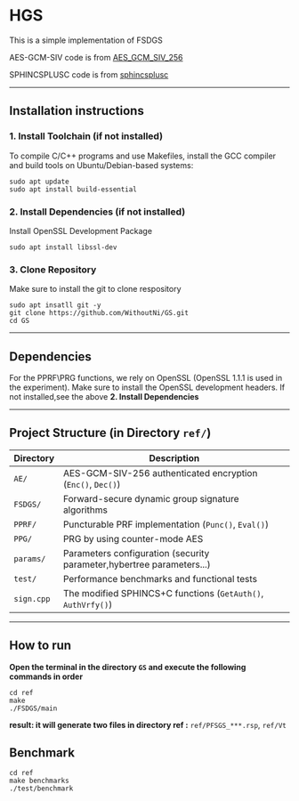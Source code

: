 # HGS
This is a simple implementation of FSDGS

AES-GCM-SIV code is from [AES_GCM_SIV_256](https://github.com/Shay-Gueron/AES-GCM-SIV/tree/master/AES_GCM_SIV_256/AES_GCM_SIV_256_Reference_Code)

SPHINCSPLUSC code is from [sphincsplusc](https://github.com/eyalr0/sphincsplusc)

---
## Installation instructions
### 1. Install Toolchain (if not installed)
To compile C/C++ programs and use Makefiles, install the GCC compiler and build tools on Ubuntu/Debian-based systems:

```
sudo apt update
sudo apt install build-essential
```

### 2. Install Dependencies (if not installed)
Install OpenSSL Development Package
```
sudo apt install libssl-dev
```

### 3. Clone Repository
Make sure to install the git to clone respository
```
sudo apt insatll git -y
git clone https://github.com/WithoutNi/GS.git
cd GS
```

---
## Dependencies
For the PPRF\PRG functions, we rely on OpenSSL (OpenSSL 1.1.1 is used in the experiment). Make sure to install the OpenSSL development headers. If not installed,see the above **2. Install Dependencies**

---
## Project Structure (in Directory `ref/`)

| Directory       | Description                                                                 |
|-----------------|-----------------------------------------------------------------------------|
| `AE/`           | AES-GCM-SIV-256 authenticated encryption (`Enc()`, `Dec()`)                 |
| `FSDGS/`        | Forward-secure dynamic group signature algorithms                           |
| `PPRF/`         | Puncturable PRF implementation (`Punc()`, `Eval()`)                         |
| `PPG/`          | PRG by using counter-mode AES                                               |
| `params/`       | Parameters configuration (security parameter,hybertree parameters...)       |
| `test/`         | Performance benchmarks and functional tests                                 |
| `sign.cpp`      | The modified SPHINCS+C functions (`GetAuth()`, `AuthVrfy()`)                |

---
## How to run
**Open the terminal in the directory `GS` and execute the following commands in order**

```
cd ref
make
./FSDGS/main
```

**result: it will generate two files in directory ref :**
`ref/PFSGS_***.rsp`, `ref/Vt`

## Benchmark

```
cd ref
make benchmarks
./test/benchmark
```
